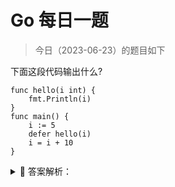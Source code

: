 # Go 每日一题

> 今日（2023-06-23）的题目如下

下面这段代码输出什么?

```golang
func hello(i int) {  
    fmt.Println(i)
}
func main() {  
    i := 5
    defer hello(i)
    i = i + 10
}
```


<details>
<summary style="cursor: pointer">🔑 答案解析：</summary>
<div>

参考答案及解析：5。

这个例子中，hello() 函数的参数在执行 defer 语句的时候会保存一份副本，在实际调用 hello() 函数时用，所以是 5.

---

### 01 楼

Mark 本来以为会在执行defer的时候获取i的地址，在最后执行hello的时候才复制i的值。但看了解析原来是在defer的时候就会保存一份i的副本。 个人感觉从逻辑上应该是输出15更合适一些。不知道是不是golang做了简单处理，在defer语句的时候就创建了副本。

### 07 楼

golang 在 `defer` 时候就创建了副本, 所以是 5;

如果在 `defer` 函数内部直接引用, 而不是通过参数的形式传递,则结果是 15


</div>
</details>
